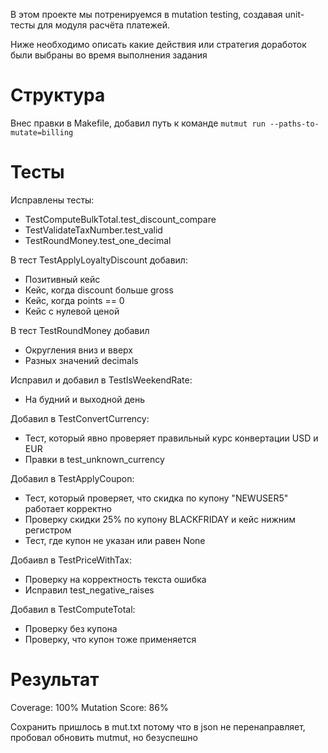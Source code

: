 В этом проекте мы потренируемся в mutation testing, создавая unit-тесты
для модуля расчёта платежей.

Ниже необходимо описать какие действия или стратегия доработок были выбраны во время выполнения задания

# Структура
Внес правки в Makefile, добавил путь к команде ```mutmut run --paths-to-mutate=billing```

# Тесты
Исправлены тесты:
- TestComputeBulkTotal.test_discount_compare
- TestValidateTaxNumber.test_valid
- TestRoundMoney.test_one_decimal

В тест TestApplyLoyaltyDiscount добавил:
- Позитивный кейс
- Кейс, когда discount больше gross
- Кейс, когда points == 0
- Кейс с нулевой ценой

В тест TestRoundMoney добавил
- Округления вниз и вверх
- Разных значений decimals

Исправил и добавил в TestIsWeekendRate:
- На будний и выходной день

Добавил в TestConvertCurrency:
- Тест, который явно проверяет правильный курс конвертации USD и EUR
- Правки в test_unknown_currency

Добавил в TestApplyCoupon:
- Тест, который проверяет, что скидка по купону "NEWUSER5" работает корректно
- Проверку скидки 25% по купону BLACKFRIDAY и кейс нижним регистром
- Тест, где купон не указан или равен None

Добаивл в TestPriceWithTax:
- Проверку на корректность текста ошибка
- Исправил test_negative_raises

Добавил в TestComputeTotal:
- Проверку без купона
- Проверку, что купон тоже применяется

# Результат
Coverage: 100%
Mutation Score: 86%

Сохранить пришлось в mut.txt потому что в json не перенаправляет, пробовал обновить mutmut, но безуспешно